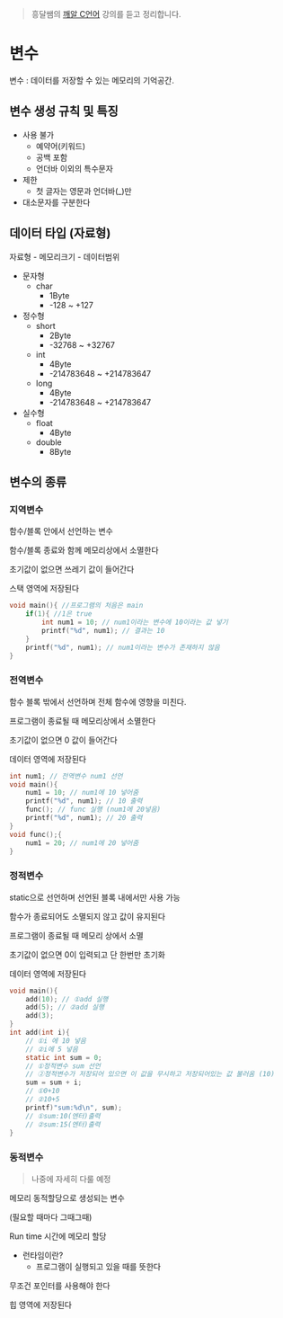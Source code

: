 > 흥달쌤의 [깨알 C언어](https://www.youtube.com/playlist?list=PLdaE6YENrbZA8sXCvVBUWjFwFI2zb4tlK0) 강의를 듣고 정리합니다.

# 변수

변수 : 데이터를 저장할 수 있는 메모리의 기억공간.

## 변수 생성 규칙 및 특징

- 사용 불가
  - 예약어(키워드)
  - 공백 포함
  - 언더바 이외의 특수문자
- 제한
  - 첫 글자는 영문과 언더바(\_)만
- 대소문자를 구분한다

## 데이터 타입 (자료형)

자료형 - 메모리크기 - 데이터범위

- 문자형
  - char
    - 1Byte
    - -128 ~ +127
- 정수형
  - short
    - 2Byte
    - -32768 ~ +32767
  - int
    - 4Byte
    - -214783648 ~ +214783647
  - long
    - 4Byte
    - -214783648 ~ +214783647
- 실수형
  - float
    - 4Byte
  - double
    - 8Byte

## 변수의 종류

### 지역변수

함수/블록 안에서 선언하는 변수

함수/블록 종료와 함께 메모리상에서 소멸한다

초기값이 없으면 쓰레기 값이 들어간다

스택 영역에 저장된다

```c
void main(){ //프로그램의 처음은 main
	if(1){ //1은 true
		int num1 = 10; // num1이라는 변수에 10이라는 값 넣기
		printf("%d", num1); // 결과는 10
	}
	printf("%d", num1); // num1이라는 변수가 존재하지 않음
}
```

### 전역변수

함수 블록 밖에서 선언하며 전체 함수에 영향을 미친다.

프로그램이 종료될 때 메모리상에서 소멸한다

초기값이 없으면 0 값이 들어간다

데이터 영역에 저장된다

```c
int num1; // 전역변수 num1 선언
void main(){
	num1 = 10; // num1에 10 넣어줌
	printf("%d", num1); // 10 출력
	func(); // func 실행 (num1에 20넣음)
	printf("%d", num1); // 20 출력
}
void func();{
	num1 = 20; // num1에 20 넣어줌
}
```

### 정적변수

static으로 선언하며 선언된 블록 내에서만 사용 가능

함수가 종료되어도 소멸되지 않고 값이 유지된다

프로그램이 종료될 때 메모리 상에서 소멸

초기값이 없으면 0이 입력되고 단 한번만 초기화

데이터 영역에 저장된다

```c
void main(){
	add(10); // ①add 실행
	add(5); // ②add 실행
	add(3);
}
int add(int i){
	// ①i 에 10 넣음
	// ②i에 5 넣음
	static int sum = 0;
	// ①정적변수 sum 선언
	// ②정적변수가 저장되어 있으면 이 값을 무시하고 저장되어있는 값 불러옴 (10)
	sum = sum + i;
	// ①0+10
	// ②10+5
	printf)"sum:%d\n", sum);
	// ①sum:10(엔터)출력
	// ②sum:15(엔터)출력
}
```

### 동적변수

> 나중에 자세히 다룰 예정

메모리 동적할당으로 생성되는 변수

(필요할 때마다 그때그때)

Run time 시간에 메모리 할당

- 런타임이란?
  - 프로그램이 실행되고 있을 때를 뜻한다

무조건 포인터를 사용해야 한다

힙 영역에 저장된다
